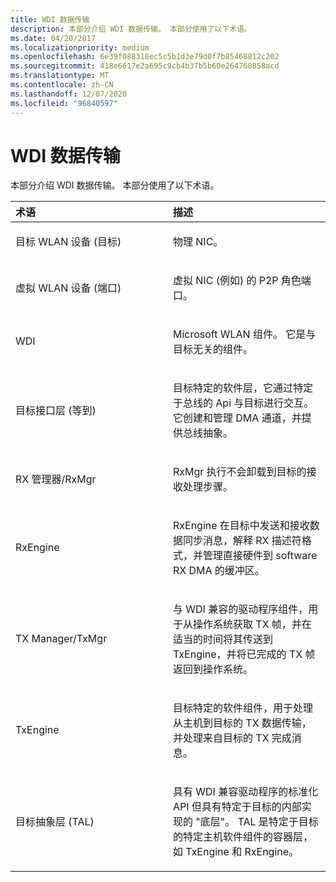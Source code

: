 ```yaml
---
title: WDI 数据传输
description: 本部分介绍 WDI 数据传输。 本部分使用了以下术语。
ms.date: 04/20/2017
ms.localizationpriority: medium
ms.openlocfilehash: 6e39f088318ec5c5b1d3e79d0f7b85468812c202
ms.sourcegitcommit: 418e6617e2a695c9cb4b37b5b60e264760858acd
ms.translationtype: MT
ms.contentlocale: zh-CN
ms.lasthandoff: 12/07/2020
ms.locfileid: "96840597"
---
```

# <a name="wdi-data-transfer"></a>WDI 数据传输


本部分介绍 WDI 数据传输。 本部分使用了以下术语。

<table>
<colgroup>
<col width="50%" />
<col width="50%" />
</colgroup>
<thead>
<tr class="header">
<th align="left">术语</th>
<th align="left">描述</th>
</tr>
</thead>
<tbody>
<tr class="odd">
<td align="left"><p>目标 WLAN 设备 (目标) </p></td>
<td align="left"><p>物理 NIC。</p></td>
</tr>
<tr class="even">
<td align="left"><p>虚拟 WLAN 设备 (端口) </p></td>
<td align="left"><p>虚拟 NIC (例如) 的 P2P 角色端口。</p></td>
</tr>
<tr class="odd">
<td align="left"><p>WDI</p></td>
<td align="left"><p>Microsoft WLAN 组件。 它是与目标无关的组件。</p></td>
</tr>
<tr class="even">
<td align="left"><p><a href="" id="target-interface-layer---til-"></a>目标接口层 (等到) </p></td>
<td align="left"><p>目标特定的软件层，它通过特定于总线的 Api 与目标进行交互。 它创建和管理 DMA 通道，并提供总线抽象。</p></td>
</tr>
<tr class="odd">
<td align="left"><p>RX 管理器/RxMgr</p></td>
<td align="left"><p>RxMgr 执行不会卸载到目标的接收处理步骤。</p></td>
</tr>
<tr class="even">
<td align="left"><p>RxEngine</p></td>
<td align="left"><p>RxEngine 在目标中发送和接收数据同步消息，解释 RX 描述符格式，并管理直接硬件到 software RX DMA 的缓冲区。</p></td>
</tr>
<tr class="odd">
<td align="left"><p> TX Manager/TxMgr</p></td>
<td align="left"><p>与 WDI 兼容的驱动程序组件，用于从操作系统获取 TX 帧，并在适当的时间将其传送到 TxEngine，并将已完成的 TX 帧返回到操作系统。</p></td>
</tr>
<tr class="even">
<td align="left"><p> TxEngine</p></td>
<td align="left"><p>目标特定的软件组件，用于处理从主机到目标的 TX 数据传输，并处理来自目标的 TX 完成消息。</p></td>
</tr>
<tr class="odd">
<td align="left"><p>目标抽象层 (TAL) </p></td>
<td align="left"><p>具有 WDI 兼容驱动程序的标准化 API 但具有特定于目标的内部实现的 "底层"。 TAL 是特定于目标的特定主机软件组件的容器层，如 TxEngine 和 RxEngine。</p></td>
</tr>
</tbody>
</table>

 

 

 





